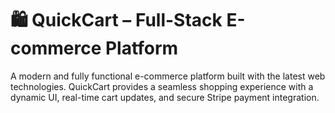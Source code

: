 # 🛍️ QuickCart – Full-Stack E-commerce Platform

A modern and fully functional e-commerce platform built with the latest web technologies. QuickCart provides a seamless shopping experience with a dynamic UI, real-time cart updates, and secure Stripe payment integration.
